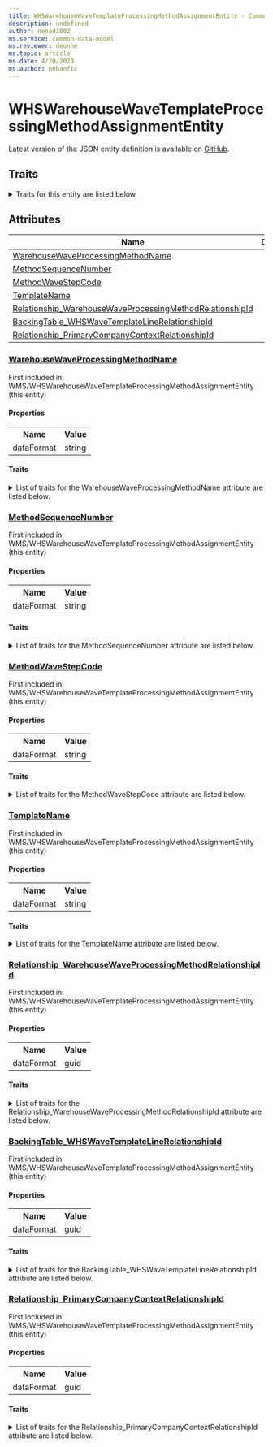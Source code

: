 ```yaml
---
title: WHSWarehouseWaveTemplateProcessingMethodAssignmentEntity - Common Data Model | Microsoft Docs
description: undefined
author: nenad1002
ms.service: common-data-model
ms.reviewer: deonhe
ms.topic: article
ms.date: 4/20/2020
ms.author: nebanfic
---
```


# WHSWarehouseWaveTemplateProcessingMethodAssignmentEntity

  
 Latest version of the JSON entity definition is available on <a href="https://github.com/Microsoft/CDM/tree/master/schemaDocuments/core/operationsCommon/Entities/SupplyChain/WMS/WHSWarehouseWaveTemplateProcessingMethodAssignmentEntity.cdm.json" target="_blank">GitHub</a>.  

## Traits

<details>
<summary>Traits for this entity are listed below.  
</summary>

**is.CDM.entityVersion**  
  <table><tr><th>Parameter</th><th>Value</th><th>Data type</th><th>Explanation</th></tr><tr><td>versionNumber</td><td>"1.0.0"</td><td>string</td><td>semantic version number of the entity</td></tr></table>

**is.application.releaseVersion**  
  <table><tr><th>Parameter</th><th>Value</th><th>Data type</th><th>Explanation</th></tr><tr><td>releaseVersion</td><td>"10.0.13.0"</td><td>string</td><td>semantic version number of the application introducing this entity</td></tr></table>

</details>

## Attributes

|Name|Description|First Included in Instance|
|---|---|---|
|[WarehouseWaveProcessingMethodName](#WarehouseWaveProcessingMethodName)||<a href="WHSWarehouseWaveTemplateProcessingMethodAssignmentEntity.md" target="_blank">WMS/WHSWarehouseWaveTemplateProcessingMethodAssignmentEntity</a>|
|[MethodSequenceNumber](#MethodSequenceNumber)||<a href="WHSWarehouseWaveTemplateProcessingMethodAssignmentEntity.md" target="_blank">WMS/WHSWarehouseWaveTemplateProcessingMethodAssignmentEntity</a>|
|[MethodWaveStepCode](#MethodWaveStepCode)||<a href="WHSWarehouseWaveTemplateProcessingMethodAssignmentEntity.md" target="_blank">WMS/WHSWarehouseWaveTemplateProcessingMethodAssignmentEntity</a>|
|[TemplateName](#TemplateName)||<a href="WHSWarehouseWaveTemplateProcessingMethodAssignmentEntity.md" target="_blank">WMS/WHSWarehouseWaveTemplateProcessingMethodAssignmentEntity</a>|
|[Relationship_WarehouseWaveProcessingMethodRelationshipId](#Relationship_WarehouseWaveProcessingMethodRelationshipId)||<a href="WHSWarehouseWaveTemplateProcessingMethodAssignmentEntity.md" target="_blank">WMS/WHSWarehouseWaveTemplateProcessingMethodAssignmentEntity</a>|
|[BackingTable_WHSWaveTemplateLineRelationshipId](#BackingTable_WHSWaveTemplateLineRelationshipId)||<a href="WHSWarehouseWaveTemplateProcessingMethodAssignmentEntity.md" target="_blank">WMS/WHSWarehouseWaveTemplateProcessingMethodAssignmentEntity</a>|
|[Relationship_PrimaryCompanyContextRelationshipId](#Relationship_PrimaryCompanyContextRelationshipId)||<a href="WHSWarehouseWaveTemplateProcessingMethodAssignmentEntity.md" target="_blank">WMS/WHSWarehouseWaveTemplateProcessingMethodAssignmentEntity</a>|

### <a href=#WarehouseWaveProcessingMethodName name="WarehouseWaveProcessingMethodName">WarehouseWaveProcessingMethodName</a>

First included in: WMS/WHSWarehouseWaveTemplateProcessingMethodAssignmentEntity (this entity)  

#### Properties

<table><tr><th>Name</th><th>Value</th></tr><tr><td>dataFormat</td><td>string</td></tr></table>

#### Traits

<details>
<summary>List of traits for the WarehouseWaveProcessingMethodName attribute are listed below.</summary>

**is.dataFormat.character**  
**is.dataFormat.big**  
**is.dataFormat.array**  
**is.dataFormat.character**  
**is.dataFormat.array**  
</details>

### <a href=#MethodSequenceNumber name="MethodSequenceNumber">MethodSequenceNumber</a>

First included in: WMS/WHSWarehouseWaveTemplateProcessingMethodAssignmentEntity (this entity)  

#### Properties

<table><tr><th>Name</th><th>Value</th></tr><tr><td>dataFormat</td><td>string</td></tr></table>

#### Traits

<details>
<summary>List of traits for the MethodSequenceNumber attribute are listed below.</summary>

**is.dataFormat.character**  
**is.dataFormat.big**  
**is.dataFormat.array**  
**is.dataFormat.character**  
**is.dataFormat.array**  
</details>

### <a href=#MethodWaveStepCode name="MethodWaveStepCode">MethodWaveStepCode</a>

First included in: WMS/WHSWarehouseWaveTemplateProcessingMethodAssignmentEntity (this entity)  

#### Properties

<table><tr><th>Name</th><th>Value</th></tr><tr><td>dataFormat</td><td>string</td></tr></table>

#### Traits

<details>
<summary>List of traits for the MethodWaveStepCode attribute are listed below.</summary>

**is.dataFormat.character**  
**is.dataFormat.big**  
**is.dataFormat.array**  
**is.dataFormat.character**  
**is.dataFormat.array**  
</details>

### <a href=#TemplateName name="TemplateName">TemplateName</a>

First included in: WMS/WHSWarehouseWaveTemplateProcessingMethodAssignmentEntity (this entity)  

#### Properties

<table><tr><th>Name</th><th>Value</th></tr><tr><td>dataFormat</td><td>string</td></tr></table>

#### Traits

<details>
<summary>List of traits for the TemplateName attribute are listed below.</summary>

**is.dataFormat.character**  
**is.dataFormat.big**  
**is.dataFormat.array**  
**is.dataFormat.character**  
**is.dataFormat.array**  
</details>

### <a href=#Relationship_WarehouseWaveProcessingMethodRelationshipId name="Relationship_WarehouseWaveProcessingMethodRelationshipId">Relationship_WarehouseWaveProcessingMethodRelationshipId</a>

First included in: WMS/WHSWarehouseWaveTemplateProcessingMethodAssignmentEntity (this entity)  

#### Properties

<table><tr><th>Name</th><th>Value</th></tr><tr><td>dataFormat</td><td>guid</td></tr></table>

#### Traits

<details>
<summary>List of traits for the Relationship_WarehouseWaveProcessingMethodRelationshipId attribute are listed below.</summary>

**is.dataFormat.character**  
**is.dataFormat.big**  
**is.dataFormat.array**  
**is.dataFormat.guid**  
**means.identity.entityId**  
**is.linkedEntity.identifier**  
Marks the attribute(s) that hold foreign key references to a linked (used as an attribute) entity. This attribute is added to the resolved entity to enumerate the referenced entities.  <table><tr><th>Parameter</th><th>Value</th><th>Data type</th><th>Explanation</th></tr><tr><td>entityReferences</td><td>empty table</td><td>entity</td><td>a reference to the constant entity holding the list of entity references</td></tr></table>

**is.dataFormat.guid**  
**is.dataFormat.character**  
**is.dataFormat.array**  
</details>

### <a href=#BackingTable_WHSWaveTemplateLineRelationshipId name="BackingTable_WHSWaveTemplateLineRelationshipId">BackingTable_WHSWaveTemplateLineRelationshipId</a>

First included in: WMS/WHSWarehouseWaveTemplateProcessingMethodAssignmentEntity (this entity)  

#### Properties

<table><tr><th>Name</th><th>Value</th></tr><tr><td>dataFormat</td><td>guid</td></tr></table>

#### Traits

<details>
<summary>List of traits for the BackingTable_WHSWaveTemplateLineRelationshipId attribute are listed below.</summary>

**is.dataFormat.character**  
**is.dataFormat.big**  
**is.dataFormat.array**  
**is.dataFormat.guid**  
**means.identity.entityId**  
**is.linkedEntity.identifier**  
Marks the attribute(s) that hold foreign key references to a linked (used as an attribute) entity. This attribute is added to the resolved entity to enumerate the referenced entities.  <table><tr><th>Parameter</th><th>Value</th><th>Data type</th><th>Explanation</th></tr><tr><td>entityReferences</td><td><table><tr><th>entityReference</th><th>attributeReference</th></tr><tr><td><a href="../../../Tables/SupplyChain/Inventory/Main/WHSWaveTemplateLine.md" target="_blank">/core/operationsCommon/Tables/SupplyChain/Inventory/Main/WHSWaveTemplateLine.cdm.json/WHSWaveTemplateLine</a></td><td><a href="../../../Tables/SupplyChain/Inventory/Main/WHSWaveTemplateLine.md#RecId" target="_blank">RecId</a></td></tr></table></td><td>entity</td><td>a reference to the constant entity holding the list of entity references</td></tr></table>

**is.dataFormat.guid**  
**is.dataFormat.character**  
**is.dataFormat.array**  
</details>

### <a href=#Relationship_PrimaryCompanyContextRelationshipId name="Relationship_PrimaryCompanyContextRelationshipId">Relationship_PrimaryCompanyContextRelationshipId</a>

First included in: WMS/WHSWarehouseWaveTemplateProcessingMethodAssignmentEntity (this entity)  

#### Properties

<table><tr><th>Name</th><th>Value</th></tr><tr><td>dataFormat</td><td>guid</td></tr></table>

#### Traits

<details>
<summary>List of traits for the Relationship_PrimaryCompanyContextRelationshipId attribute are listed below.</summary>

**is.dataFormat.character**  
**is.dataFormat.big**  
**is.dataFormat.array**  
**is.dataFormat.guid**  
**means.identity.entityId**  
**is.linkedEntity.identifier**  
Marks the attribute(s) that hold foreign key references to a linked (used as an attribute) entity. This attribute is added to the resolved entity to enumerate the referenced entities.  <table><tr><th>Parameter</th><th>Value</th><th>Data type</th><th>Explanation</th></tr><tr><td>entityReferences</td><td><table><tr><th>entityReference</th><th>attributeReference</th></tr><tr><td><a href="../../../Tables/Finance/Ledger/Main/CompanyInfo.md" target="_blank">/core/operationsCommon/Tables/Finance/Ledger/Main/CompanyInfo.cdm.json/CompanyInfo</a></td><td><a href="../../../Tables/Finance/Ledger/Main/CompanyInfo.md#RecId" target="_blank">RecId</a></td></tr></table></td><td>entity</td><td>a reference to the constant entity holding the list of entity references</td></tr></table>

**is.dataFormat.guid**  
**is.dataFormat.character**  
**is.dataFormat.array**  
</details>
